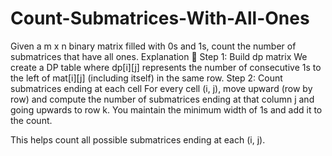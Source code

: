 # Count-Submatrices-With-All-Ones
Given a m x n binary matrix filled with 0s and 1s, count the number of submatrices that have all ones.
Explanation
🔹 Step 1: Build dp matrix
We create a DP table where dp[i][j] represents the number of consecutive 1s to the left of mat[i][j] (including itself) in the same row.
Step 2: Count submatrices ending at each cell
For every cell (i, j), move upward (row by row) and compute the number of submatrices ending at that column j and going upwards to row k. You maintain the minimum width of 1s and add it to the count.

This helps count all possible submatrices ending at each (i, j).

